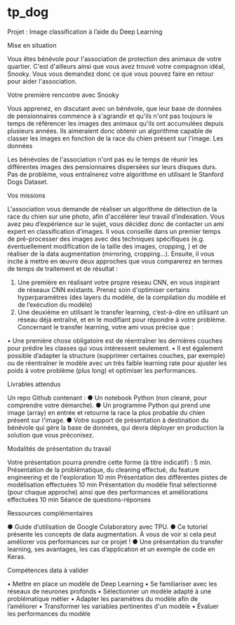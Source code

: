 # tp_dog
Projet : Image classification à l’aide du Deep Learning


Mise en situation

Vous êtes bénévole pour l'association de protection des animaux de votre quartier. C'est d'ailleurs ainsi que vous avez trouvé votre compagnon idéal, Snooky. Vous vous demandez donc ce que vous pouvez faire en retour pour aider l'association.
 
Votre première rencontre avec Snooky

Vous apprenez, en discutant avec un bénévole, que leur base de données de pensionnaires commence à s'agrandir et qu'ils n'ont pas toujours le temps de référencer les images des animaux qu'ils ont accumulées depuis plusieurs années. Ils aimeraient donc obtenir un algorithme capable de classer les images en fonction de la race du chien présent sur l'image.
Les données

Les bénévoles de l'association n'ont pas eu le temps de réunir les différentes images des pensionnaires dispersées sur leurs disques durs. Pas de problème, vous entraînerez votre algorithme en utilisant le Stanford Dogs Dataset.

Vos missions

L'association vous demande de réaliser un algorithme de détection de la race du chien sur une photo, afin d'accélérer leur travail d’indexation.
Vous avez peu d’expérience sur le sujet, vous décidez donc de contacter un ami expert en classification d’images.
Il vous conseille dans un premier temps de pré-processer des images avec des techniques spécifiques (e.g. éventuellement modification de la taille des images, cropping, ) et de réaliser de la data augmentation (mirroring, cropping...).
Ensuite, il vous incite à mettre en œuvre deux approches que vous comparerez en termes de temps de traitement et de résultat :
1.	Une première en réalisant votre propre réseau CNN, en vous inspirant de réseaux CNN existants. Prenez soin d'optimiser certains hyperparamètres (des layers du modèle, de la compilation du modèle et de l’exécution du modèle)
2.	Une deuxième en utilisant le transfer learning, c’est-à-dire en utilisant un réseau déjà entraîné, et en le modifiant pour répondre à votre problème.
Concernant le transfer learning, votre ami vous précise que :

•	Une première chose obligatoire est de réentraîner les dernières couches pour prédire les classes qui vous intéressent seulement.
•	Il est également possible d’adapter la structure (supprimer certaines couches, par exemple) ou de réentraîner le modèle avec un très faible learning rate pour ajuster les poids à votre problème (plus long) et optimiser les performances.

Livrables attendus

Un repo Github contenant :
●	Un notebook Python (non cleané, pour comprendre votre démarche).
●	Un programme Python qui prend une image (array) en entrée et retourne la race la plus probable du chien présent sur l'image.
●	Votre support de présentation à destination du bénévole qui gère la base de données, qui devra déployer en production la solution que vous préconisez.

Modalités de présentation du travail

Votre présentation pourra prendre cette forme (à titre indicatif) : 
5 min.	Présentation de la problématique, du cleaning effectué, du feature engineering et de l'exploration
10 min	Présentation des différentes pistes de modélisation effectuées
10 min	Présentation du modèle final sélectionné (pour chaque approche) ainsi que des performances et améliorations effectuées
10 min	Séance de questions-réponses

Ressources complémentaires

●	Guide d’utilisation de Google Colaboratory avec TPU.
●	Ce tutoriel présente les concepts de data augmentation. À vous de voir si cela peut améliorer vos performances sur ce projet !
●	Une présentation du transfer learning, ses avantages, les cas d’application et un exemple de code en Keras. 

Compétences data à valider

•	Mettre en place un modèle de Deep Learning
•	Se familiariser avec les réseaux de neurones profonds
•	Sélectionner un modèle adapté à une problématique métier
•	Adapter les paramètres du modèle afin de l’améliorer
•	Transformer les variables pertinentes d'un modèle
•	Évaluer les performances du modèle 

